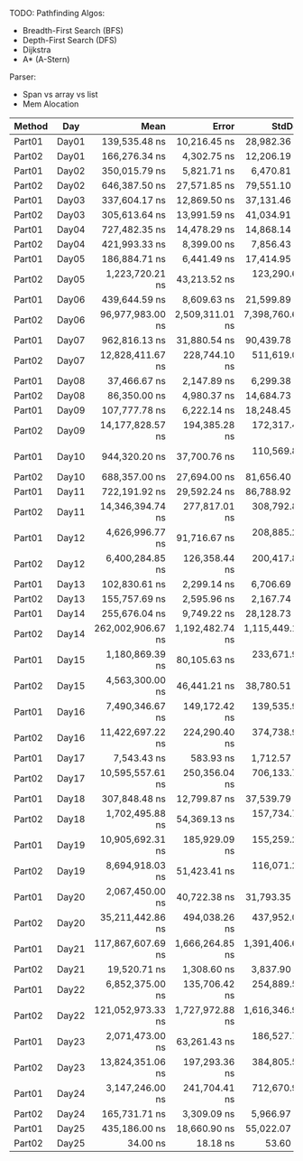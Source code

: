 TODO:
Pathfinding Algos:
- Breadth-First Search (BFS)
- Depth-First Search (DFS)
- Dijkstra
- A* (A-Stern)

Parser:
- Span vs array vs list
- Mem Alocation


| Method | Day   | Mean              | Error           | StdDev          | Median              | Rank | Gen0       | Gen1      | Gen2      | Allocated   |
|------- |------ |------------------:|----------------:|----------------:|--------------------:|-----:|-----------:|----------:|----------:|------------:|
| Part01 | Day01 |     139,535.48 ns |    10,216.45 ns |    28,982.36 ns |     127,200.0000 ns |    7 |          - |         - |         - |    177000 B |
| Part02 | Day01 |     166,276.34 ns |     4,302.75 ns |    12,206.19 ns |     161,400.0000 ns |    8 |          - |         - |         - |    203360 B |
| Part01 | Day02 |     350,015.79 ns |     5,821.71 ns |     6,470.81 ns |     349,400.0000 ns |   12 |          - |         - |         - |    383240 B |
| Part02 | Day02 |     646,387.50 ns |    27,571.85 ns |    79,551.10 ns |     626,500.0000 ns |   14 |          - |         - |         - |    415240 B |
| Part01 | Day03 |     337,604.17 ns |    12,869.50 ns |    37,131.46 ns |     322,300.0000 ns |   12 |          - |         - |         - |    420624 B |
| Part02 | Day03 |     305,613.64 ns |    13,991.59 ns |    41,034.91 ns |     287,150.0000 ns |   11 |          - |         - |         - |    430496 B |
| Part01 | Day04 |     727,482.35 ns |    14,478.29 ns |    14,868.14 ns |     723,000.0000 ns |   14 |          - |         - |         - |    117824 B |
| Part02 | Day04 |     421,993.33 ns |     8,399.00 ns |     7,856.43 ns |     420,700.0000 ns |   13 |          - |         - |         - |    117824 B |
| Part01 | Day05 |     186,884.71 ns |     6,441.49 ns |    17,414.95 ns |     181,100.0000 ns |    9 |          - |         - |         - |    297432 B |
| Part02 | Day05 |   1,223,720.21 ns |    43,213.52 ns |   123,290.60 ns |   1,164,250.0000 ns |   16 |          - |         - |         - |    286600 B |
| Part01 | Day06 |     439,644.59 ns |     8,609.63 ns |    21,599.89 ns |     431,800.0000 ns |   13 |          - |         - |         - |    357400 B |
| Part02 | Day06 |  96,977,983.00 ns | 2,509,311.01 ns | 7,398,760.66 ns |  99,827,300.0000 ns |   29 |          - |         - |         - |    808496 B |
| Part01 | Day07 |     962,816.13 ns |    31,880.54 ns |    90,439.78 ns |     916,300.0000 ns |   15 |          - |         - |         - |   1657256 B |
| Part02 | Day07 |  12,828,411.67 ns |   228,744.10 ns |   511,619.00 ns |  12,743,400.0000 ns |   26 |          - |         - |         - |   4037432 B |
| Part01 | Day08 |      37,466.67 ns |     2,147.89 ns |     6,299.38 ns |      38,200.0000 ns |    4 |          - |         - |         - |     24416 B |
| Part02 | Day08 |      86,350.00 ns |     4,980.37 ns |    14,684.73 ns |      86,100.0000 ns |    5 |          - |         - |         - |     42880 B |
| Part01 | Day09 |     107,777.78 ns |     6,222.14 ns |    18,248.45 ns |     104,800.0000 ns |    6 |          - |         - |         - |       448 B |
| Part02 | Day09 |  14,177,828.57 ns |   194,385.28 ns |   172,317.49 ns |  14,192,600.0000 ns |   27 |          - |         - |         - |   1082848 B |
| Part01 | Day10 |     944,320.20 ns |    37,700.76 ns |   110,569.80 ns |     890,100.0000 ns |   15 |          - |         - |         - |    487952 B |
| Part02 | Day10 |     688,357.00 ns |    27,694.00 ns |    81,656.40 ns |     656,600.0000 ns |   14 |          - |         - |         - |    394824 B |
| Part01 | Day11 |     722,191.92 ns |    29,592.24 ns |    86,788.92 ns |     683,500.0000 ns |   14 |          - |         - |         - |    767032 B |
| Part02 | Day11 |  14,346,394.74 ns |   277,817.01 ns |   308,792.87 ns |  14,316,800.0000 ns |   27 |  1000.0000 | 1000.0000 | 1000.0000 |  18503672 B |
| Part01 | Day12 |   4,626,996.77 ns |    91,716.67 ns |   208,885.29 ns |   4,645,750.0000 ns |   20 |          - |         - |         - |   1983504 B |
| Part02 | Day12 |   6,400,284.85 ns |   126,358.44 ns |   200,417.89 ns |   6,406,300.0000 ns |   21 |          - |         - |         - |   1993880 B |
| Part01 | Day13 |     102,830.61 ns |     2,299.14 ns |     6,706.69 ns |     100,350.0000 ns |    6 |          - |         - |         - |    235400 B |
| Part02 | Day13 |     155,757.69 ns |     2,595.96 ns |     2,167.74 ns |     156,850.0000 ns |    7 |          - |         - |         - |    243296 B |
| Part01 | Day14 |     255,676.04 ns |     9,749.22 ns |    28,128.73 ns |     239,850.0000 ns |   10 |          - |         - |         - |    305016 B |
| Part02 | Day14 | 262,002,906.67 ns | 1,192,482.74 ns | 1,115,449.10 ns | 262,367,500.0000 ns |   31 |          - |         - |         - |    305376 B |
| Part01 | Day15 |   1,180,869.39 ns |    80,105.63 ns |   233,671.90 ns |   1,181,150.0000 ns |   16 |          - |         - |         - |     97504 B |
| Part02 | Day15 |   4,563,300.00 ns |    46,441.21 ns |    38,780.51 ns |   4,560,400.0000 ns |   20 |          - |         - |         - |    104504 B |
| Part01 | Day16 |   7,490,346.67 ns |   149,172.42 ns |   139,535.97 ns |   7,473,800.0000 ns |   23 |          - |         - |         - |   3245064 B |
| Part02 | Day16 |  11,422,697.22 ns |   224,290.40 ns |   374,738.91 ns |  11,421,550.0000 ns |   25 |  3000.0000 | 2000.0000 |         - | 169384792 B |
| Part01 | Day17 |       7,543.43 ns |       583.93 ns |     1,712.57 ns |       7,600.0000 ns |    2 |          - |         - |         - |      2160 B |
| Part02 | Day17 |  10,595,557.61 ns |   250,356.04 ns |   706,133.71 ns |  10,666,450.0000 ns |   25 |          - |         - |         - |   2730440 B |
| Part01 | Day18 |     307,848.48 ns |    12,799.87 ns |    37,539.79 ns |     291,400.0000 ns |   11 |          - |         - |         - |    230944 B |
| Part02 | Day18 |   1,702,495.88 ns |    54,369.13 ns |   157,734.73 ns |   1,637,200.0000 ns |   17 |          - |         - |         - |    826040 B |
| Part01 | Day19 |  10,905,692.31 ns |   185,929.09 ns |   155,259.21 ns |  10,935,500.0000 ns |   25 |          - |         - |         - |  26259368 B |
| Part02 | Day19 |   8,694,918.03 ns |    51,423.41 ns |   116,071.21 ns |   8,654,700.0000 ns |   24 |          - |         - |         - |  26246520 B |
| Part01 | Day20 |   2,067,450.00 ns |    40,722.38 ns |    31,793.35 ns |   2,061,300.0000 ns |   18 |          - |         - |         - |    807600 B |
| Part02 | Day20 |  35,211,442.86 ns |   494,038.26 ns |   437,952.05 ns |  35,254,000.0000 ns |   28 |          - |         - |         - |    887512 B |
| Part01 | Day21 | 117,867,607.69 ns | 1,666,264.85 ns | 1,391,406.61 ns | 118,093,800.0000 ns |   30 | 14000.0000 | 7000.0000 | 7000.0000 | 441368520 B |
| Part02 | Day21 |      19,520.71 ns |     1,308.60 ns |     3,837.90 ns |      20,250.0000 ns |    3 |          - |         - |         - |     13040 B |
| Part01 | Day22 |   6,852,375.00 ns |   135,706.42 ns |   254,889.57 ns |   6,831,700.0000 ns |   22 |          - |         - |         - |       448 B |
| Part02 | Day22 | 121,052,973.33 ns | 1,727,972.88 ns | 1,616,346.91 ns | 121,426,800.0000 ns |   30 |          - |         - |         - |   3032504 B |
| Part01 | Day23 |   2,071,473.00 ns |    63,261.43 ns |   186,527.77 ns |   2,111,150.0000 ns |   18 |          - |         - |         - |   3354496 B |
| Part02 | Day23 |  13,824,351.06 ns |   197,293.36 ns |   384,805.58 ns |  13,736,300.0000 ns |   27 |          - |         - |         - |  37361200 B |
| Part01 | Day24 |   3,147,246.00 ns |   241,704.41 ns |   712,670.95 ns |   3,529,800.0000 ns |   19 |          - |         - |         - |   2725480 B |
| Part02 | Day24 |     165,731.71 ns |     3,309.09 ns |     5,966.97 ns |     166,200.0000 ns |    8 |          - |         - |         - |    264304 B |
| Part01 | Day25 |     435,186.00 ns |    18,660.90 ns |    55,022.07 ns |     413,950.0000 ns |   13 |          - |         - |         - |     56112 B |
| Part02 | Day25 |          34.00 ns |        18.18 ns |        53.60 ns |           0.0000 ns |    1 |          - |         - |         - |       112 B |